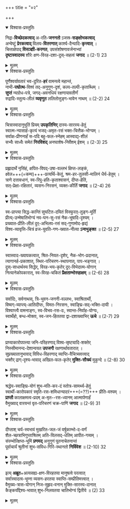 +++
title = "०२"

+++

<details open><summary>विश्वास-प्रस्तुतिः</summary>

निद्रा-**विच्छेदकत्वाद्** अ-रति-**जननतो** ऽजस्र-**सङ्क्षोभकत्वाद्**  
अन्वेष्टुं **प्रेरकत्वाद्** विलय-**वितरणात्** कार्श्य-दैन्यादि-**कृत्त्वात्** ।  
चित्ताक्षेपाद् **विसञ्ज्ञी-करणत**, उपसंशोषणावर्जनाभ्यां  
**दृष्टास्वादस्य** शौरेः क्षण-विरह-दशा-दुस्-सहत्वं **जगाद** ॥ (2-1) 23
</details>

<details><summary>मूलम्</summary>

निद्राविच्छेदकत्वाद् अरतिजननतोऽजस्रसङ्क्षोभकत्वाद्  
अन्वेष्टुं प्रेरकत्वाद् विलयवितरणात् कार्श्यदैन्यादिकृत्त्वात् ।  
चित्ताक्षेपाद् विसञ्ज्ञीकरणत उपसंशोषणावर्जनाभ्यां  
दृष्टास्वादस्य शौरेः क्षणविरहदशादुस्सहत्वं जगाद ॥ (2-1) 23
</details>

<details open><summary>विश्वास-प्रस्तुतिः</summary>

पूर्णैश्वर्यावतारं भव-दुरित-**हरं** वामनत्वे महान्तं,  
नाभी-**पद्मोत्थ**-विश्वं तद्-अनुगुण-दृशं, कल्प-तल्पी-कृताब्धिम् ।  
**सुप्तं** न्यग्रोध-पत्रे, जगद्-अवनधियं रक्षणायावतीर्णं  
रुद्रादि-स्तुत्य-लीलं **व्यवृणुत** ललितोत्तुङ्ग-भावेन नाथम् ॥ (2-2) 24
</details>

<details><summary>मूलम्</summary>

पूर्णैश्वर्यावतारं भवदुरितहरं वामनत्वे महान्तं  
नाभीपद्मोत्थविश्वं तदनुगुणदृशं कल्पतल्पीकृताब्धिम् ।  
सुप्तं न्यग्रोधपत्रे जगदवनधियं रक्षणायावतीर्णं  
रुद्रादिस्तुत्यलीलं व्यवृणुत ललितोत्तुङ्गभावेन नाथम् ॥ (2-2) 24
</details>

<details open><summary>विश्वास-प्रस्तुतिः</summary>

चित्रास्वादानुभूतिं प्रियम् **उपकृतिभिर्** दास्य-सारस्य-हेतुं  
स्वात्म-न्यासार्ह-कृत्यं भजद्-अमृत-रसं भक्त-चित्तैक-भोग्यम् ।  
सर्वाक्ष-प्रीणनार्हं स-पदि बहु-फल-स्नेहम् आस्वाद्य-शीलं  
सभ्यैः साध्यैः समेतं **निरविशद्** अनघाशेष-निर्वेशम् ईशम् ॥ (2-3) 25
</details>

<details><summary>मूलम्</summary>

चित्रास्वादानुभूतिं प्रियमुपकृतिभिर् दास्यसारस्यहेतुं  
स्वात्मन्यासार्हकृत्यं भजदमृतरसं भक्तचित्तैकभोग्यम् ।  
सर्वाक्षप्रीणनार्हं सपदि बहुफलस्नेहमास्वाद्यशीलं  
सभ्यैः साध्यैः समेतं निरविशदनघाशेषनिर्वेशमीशम् ॥ (2-3) 25
</details>

<details open><summary>विश्वास-प्रस्तुतिः</summary>

प्रह्लादार्थे नृसिंहं, क्षपित-विपद्-उषा-वल्लभं क्षिप्त-लङ्कं,  
क्ष्वेल+++(=कम्प)+++-प्रत्यर्थि-केतुं, श्रम-हर-तुलसी-मालिनं धैर्य-हेतुम् ।  
त्राणे दत्तावधानं, स्व-रिपु-हति-कृताश्वासनं, दीप्त-हेतिं,  
सत्-प्रेक्षा-रक्षितारं, व्यसन-निरसनं, व्यक्त-कीर्तिं **जगाद** ॥ (2-4) 26
</details>

<details><summary>मूलम्</summary>

प्रह्लादार्थे नृसिंहं क्षपितविपदुषावल्लभं क्षिप्तलङ्कं  
क्ष्वेलप्रत्यर्थिकेतुं श्रमहरतुलसीमालिनं धैर्यहेतुम् ।  
त्राणे दत्तावधानं स्वरिपुहतिकृताश्वासनं दीप्तहेतिं  
सत्प्रेक्षारक्षितारं व्यसननिरसनं व्यक्तकीर्तिं जगाद ॥ (2-4) 26
</details>

<details open><summary>विश्वास-प्रस्तुतिः</summary>

स्व-प्राप्त्या सिद्ध-कान्तिं सुघटित-दयितं विस्फुरत्-तुङ्ग-मूर्तिं  
प्रीत्य्-उन्मेषातिभोग्यं नव-घन-सु-रसं नैक-भूषादि-दृश्यम् ।  
प्रख्यात-प्रीति-लीलं दुर्-अभिलप-रसं सद्-गुणामोद-हृद्यं  
विश्व-व्यावृत्ति-चित्रं व्रज-युवति-गण-ख्यात-नीत्या **ऽन्वभुङ्क्त** ॥ (2-5) 27
</details>

<details><summary>मूलम्</summary>

स्वप्राप्त्या सिद्धकान्तिं सुघटितदयितं विस्फुरत्तुङ्गमूर्तिं  
प्रीत्युन्मेषातिभोग्यं नवघनसुरसं नैकभूषादिदृश्यम् ।  
प्रख्यातप्रीतिलीलं दुरभिलपरसं सद्गुणामोदहृद्यं  
विश्वव्यावृत्तिचित्रं व्रजयुवतिगणख्यातनीत्याऽन्वभुङ्क्त ॥ (2-5) 27
</details>

<details open><summary>विश्वास-प्रस्तुतिः</summary>

स्वास्वाद-ख्यापकत्वात्, श्रित-नियत-दृशेर्, नैक-भोग-प्रदानात्,  
त्यागानर्ह-प्रकाशात्, स्थिर-परिचरण-स्थापनात्, पाप-भङ्गात् ।  
दुस्-साधार्थस्य सिद्धेर्, विरह-भय-कृतेर् दुर्-विभेदात्म-योगान्  
नित्यानेकोपकारात्, स्व-विरह-चकितं **प्रैक्षताम्भोरुहाक्षम्** ॥ (2-6) 28
</details>

<details><summary>मूलम्</summary>

स्वास्वादख्यापकत्वात् श्रितनियतदृशेर् नैकभोगप्रदानात्  
त्यागानर्हप्रकाशात् स्थिरपरिचरणस्थापनात् पापभङ्गात् ।  
दुस्साधार्थस्य सिद्धेर् विरहभयकृतेर् दुर्विभेदात्मयोगान्  
नित्यानेकोपकारात् स्वविरहचकितं प्रैक्षताम्भोरुहाक्षम् ॥ (2-6) 28
</details>

<details open><summary>विश्वास-प्रस्तुतिः</summary>

सर्वादिः, सर्वनाथस्, त्रि-भुवन-जननी-वल्लभः, स्वाश्रितार्थी,  
विष्वग्-व्याप्त्य्-आतिदीप्तः, विमत-निरसनः, स्वाङ्घ्रि-सद्-भक्ति-दायी ।  
विश्वाप्त्यै वामनाङ्गः, स्व-विभव-रस-दः, स्वान्त-निर्वाह-योग्यः,  
स्वार्थेहो, बन्ध-मोक्ता, स्व-जन-हिततया द्वा-दशाख्याभिर् **ऊचे** ॥ (2-7) 29
</details>

<details><summary>मूलम्</summary>

सर्वादिः सर्वनाथस् त्रिभुवनजननीवल्लभः स्वाश्रितार्थी  
विष्वग्व्याप्त्यातिदीप्तः विमतनिरसनः स्वाङ्घ्रिसद्भक्तिदायी ।  
विश्वाप्त्यै वामनाङ्गः स्वविभवरसदः स्वान्तनिर्वाहयोग्यः  
स्वार्थेहो बन्धमोक्ता स्वजनहिततया द्वादशाख्याभिरूचे ॥ (2-7) 29
</details>

<details open><summary>विश्वास-प्रस्तुतिः</summary>

प्राप्याकारोपपत्त्या जनि-परिहरणाद् विश्व-सृष्ट्यादि-शक्तेर्  
निस्सीमानन्द-देशान्वयत **उपजगौ** रक्षणार्थावतारात् ।  
सुप्रख्यातानुभावाद् विविध-विहरणाद् व्याप्ति-वैचित्र्यवत्त्वाद्  
भक्तैर् द्राग्-दृश्य-भावाद् अखिल-फल-कृतेर् **मुक्ति-सौख्यं** मुकुन्दे ॥ (2-8) 30
</details>

<details><summary>मूलम्</summary>

प्राप्याकारोपपत्त्या जनिपरिहरणाद् विश्वसृष्ट्यादिशक्तेर्  
निस्सीमानन्ददेशान्वयत उपजगौ रक्षणार्थावतारात् ।  
सुप्रख्यातानुभावाद् विविधविहरणाद् व्याप्तिवैचित्र्यवत्त्वाद्  
भक्तैर् द्राग्दृश्यभावाद् अखिलफलकृतेर् मुक्तिसौख्यं मुकुन्दे ॥ (2-8) 30
</details>

<details open><summary>विश्वास-प्रस्तुतिः</summary>

श्रद्धेय-स्वाङ्घ्रि-योगं शुभ-मति-कर-दं स्तोत्र-सामर्थ्य-हेतुं  
स्वार्थी-कारोपकारं स्मृति-रस-शमिधान्यादरं+++(=??)+++ प्रीति-वश्यम् ।  
**प्राप्तौ** कालाक्षमत्व-प्रदम् अ-मृत--रस-ध्यानम् आत्मार्पणार्हं  
वैमुख्याद् वारयन्तं वृत-परिचरणं चक्र-पाणिं **जगाद** ॥ (2-9) 31
</details>

<details><summary>मूलम्</summary>

श्रद्धेयस्वाङ्घ्रियोगं शुभमतिकरदं स्तोत्रसामर्थ्यहेतुं  
स्वार्थीकारोपकारं स्मृतिरसशमिधान्यादरं प्रीतिवश्यम् ।  
प्राप्तौ कालाक्षमत्वप्रदममृतरसध्यानमात्मार्पणार्हं  
वैमुख्याद्वारयन्तं वृतपरिचरणं चक्रपाणिं जगाद ॥ (2-9) 31
</details>

<details open><summary>विश्वास-प्रस्तुतिः</summary>

दीप्ताश् चर्य-स्वभावं मुखरित-जल-जं वर्षुकाम्भो-द-वर्णं  
शैल-च्छत्राभिगुप्ताश्रितम् अति-विलसद्-धेतिम् आपीत-गव्यम् ।  
संरम्भोत्क्षिप्त-भूमिं **प्रणमद्** अनुगुणं पूतनाचेतनान्तं  
पूर्वाचार्यं श्रुतीनां शुभ-सविध-गिरि-स्थानतो **निर्विवेश** ॥ (2-10) 32
</details>

<details><summary>मूलम्</summary>

दीप्ताश्चर्यस्वभावं मुखरितजलजं वर्षुकाम्भोदवर्णं  
शैलच्छत्राभिगुप्ताश्रितमतिविलसद्धेतिमापीतगव्यम् ।  
संरम्भोत्क्षिप्तभूमिं प्रणमदनुगुणं पूतनाचेतनान्तं  
पूर्वाचार्यं श्रुतीनां शुभसविधगिरिस्थानतो निर्विवेश ॥ (2-10) 32
</details>

<details open><summary>विश्वास-प्रस्तुतिः</summary>

इत्य् **अब्रूत**+अत्यसह्य-क्षण-विरहतया मानुषत्वे परत्वात्  
सर्वास्वादत्व-भूम्ना व्यसन-हरतया स्वाप्ति-सम्प्रीतिमत्त्वात् ।  
वैमुख्य-त्रास-योगान् निज-सुहृद-वनान् मुक्ति-सारस्य-दानात्  
कैङ्कर्योद्देश्य-भावात् शुभ-निलयतया चातिभोग्यं द्वितीये ॥ (2) 33
</details>

<details><summary>मूलम्</summary>

इत्यब्रूतात्यसह्यक्षणविरहतया मानुषत्वे परत्वात्  
सर्वास्वादत्वभूम्ना व्यसनहरतया स्वाप्तिसम्प्रीतिमत्त्वात् ।  
वैमुख्यत्रासयोगान् निजसुहृदवनान् मुक्तिसारस्यदानात्  
कैङ्कर्योद्देश्यभावात् शुभनिलयतया चातिभोग्यं द्वितीये ॥ (2) 33
</details>
